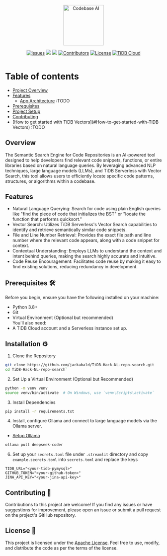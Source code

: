 <p align="center">
<img src="https://raw.githubusercontent.com/jackabald/TiDB-Hack-NL-repo-search/main/src/assets/codebaseai.png" height="130" alt="Codebase AI" />
</p>

<p align="center" style="margin-bottom: 50px">
<a href="https://github.com/jackabald/TiDB-Hack-NL-repo-search/issues">
        <img src="https://img.shields.io/github/issues/jackabald/TiDB-Hack-NL-repo-search" alt="Issues"></a>
    <a href="https://github.com/jackabald/TiDB-Hack-NL-repo-search/network/members" alt="Forks">
        <img src="https://img.shields.io/github/forks/jackabald/TiDB-Hack-NL-repo-search" /></a>
    <a href="https://github.com/jackabald/TiDB-Hack-NL-repo-search/stargazers" alt="Stars">
        <img src="https://img.shields.io/github/stars/jackabald/TiDB-Hack-NL-repo-search" /></a>
    <a href="https://github.com/jackabald/TiDB-Hack-NL-repo-search/graphs/contributors">
        <img src="https://img.shields.io/github/contributors/jackabald/TiDB-Hack-NL-repo-search"
            alt="Contributors"></a>
    <a href="https://github.com/jackabald/TiDB-Hack-NL-repo-search/blob/main/LICENSE">
        <img src="https://img.shields.io/github/license/jackabald/TiDB-Hack-NL-repo-search"
        alt="License"></a>
    <a href="https://docs.pingcap.com/tidbcloud/">
        <img src="https://img.shields.io/badge/-TiDB%20Cloud-orange"
            alt="TiDB Cloud"/></a>
</p>

# Table of contents

<!--ts-->
   * [Project Overview](#Overview)
   * [Features](#Features)
      * [App Architecture](#App-Architecture) :TODO
   * [Prerequisites](#Prerequisites)
   * [Project Setup](#Installation)
   * [Contributing](#Contributing)
   * [How to get started with TiDB Vectors](#How-to-get-started-with-TiDB Vectors) :TODO
<!--te-->


## Overview  
The Semantic Search Engine for Code Repositories is an AI-powered tool designed to help developers find relevant code snippets, functions, or entire libraries based on natural language queries. By leveraging advanced NLP techniques, large language models (LLMs), and TiDB Serverless with Vector Search, this tool allows users to efficiently locate specific code patterns, structures, or algorithms within a codebase.

## Features
- Natural Language Querying: Search for code using plain English queries like "find the piece of code that initializes the BST" or "locate the function that performs quicksort."  
- Vector Search: Utilizes TiDB Serverless's Vector Search capabilities to identify and retrieve semantically similar code snippets.  
- File and Line Number Retrieval: Provides the exact file path and line number where the relevant code appears, along with a code snippet for context.  
- Contextual Understanding: Employs LLMs to understand the context and intent behind queries, making the search highly accurate and intuitive.  
- Code Reuse Encouragement: Facilitates code reuse by making it easy to find existing solutions, reducing redundancy in development.  


## Prerequisites 🛠️
Before you begin, ensure you have the following installed on your machine:  
- Python 3.8+
- Git
- Virtual Environment (Optional but recommended)  
You'll also need:  
- A TiDB Cloud account and a Serverless instance set up. 
   
## Installation ⚙️
1. Clone the Repository  
```bash
git clone https://github.com/jackabald/TiDB-Hack-NL-repo-search.git  
cd TiDB-Hack-NL-repo-search`
```
2. Set Up a Virtual Environment (Optional but Recommended)  
```bash
python -m venv venv  
source venv/bin/activate  # On Windows, use `venv\Scripts\activate`
```
3. Install Dependencies  
```bash
pip install -r requirements.txt
```
4. Install, configure Ollama and connect to large language models via the Ollama server.
- [Setup Ollama](./docs/OLLAMA.md)
```bash
ollama pull deepseek-coder
```

6. Set up your `secrets.toml` file under `.streamlit` directory and copy `example.secrets.toml` into `secrets.toml` and replace the keys
```
TIDB_URL="<your-tidb-pymysql>"
GITHUB_TOKEN="<your-github-token>"
JINA_API_KEY="<your-jina-api-key>"
```

## Contributing 🤝
Contributions to this project are welcome! If you find any issues or have suggestions for improvement, please open an issue or submit a pull request on the project's GitHub repository.

## License 📝
This project is licensed under the [Apache License](https://github.com/jackabald/TiDB-Hack-NL-repo-searchblob/main/LICENSE). Feel free to use, modify, and distribute the code as per the terms of the license.
